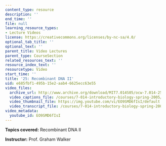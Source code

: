 ```yaml
---
content_type: resource
description: ''
end_time: ''
file: null
learning_resource_types:
- Lecture Videos
license: https://creativecommons.org/licenses/by-nc-sa/4.0/
optional_tab_title: ''
optional_text: ''
parent_title: Video Lectures
parent_type: CourseSection
related_resources_text: ''
resource_index_text: ''
resourcetype: Video
start_time: ''
title: '25: Recombinant DNA II'
uid: e685fbf1-495b-15e2-aab4-6625ecc63e55
video_files:
  archive_url: http://www.archive.org/download/MIT7.014S05/ocw-7.014-25-11apr05-220k.mp4
  video_captions_file: /courses/7-014-introductory-biology-spring-2005/88dfdb1d059152faba5cc2d29c6b5018_EO9SMD6fIsI.vtt
  video_thumbnail_file: https://img.youtube.com/vi/EO9SMD6fIsI/default.jpg
  video_transcript_file: /courses/7-014-introductory-biology-spring-2005/ea960dd7ef9c813468fa770335926511_EO9SMD6fIsI.pdf
video_metadata:
  youtube_id: EO9SMD6fIsI
---
```


**Topics covered:** Recombinant DNA II  
  
**Instructor:** Prof. Graham Walker

